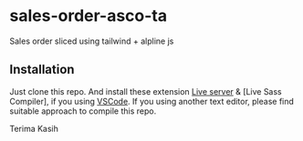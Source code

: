 # sales-order-asco-ta
Sales order sliced using tailwind + alpline js

## Installation
Just clone this repo.
And install these extension [Live server](https://marketplace.visualstudio.com/items?itemName=ritwickdey.LiveServer) & [Live Sass Compiler], if you using [VSCode](https://code.visualstudio.com/).
If you using another text editor, please find suitable approach to compile this repo.

Terima Kasih
